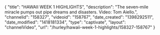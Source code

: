 {
    "title": "HAWAII WEEK 1 HIGHLIGHTS",
    "description": "The seven-mile miracle pumps out pipe dreams and disasters. Video: Tom Aiello.",
    "channelid": "158327",
    "videoid": "158767",
    "date_created": "1398292511",
    "date_modified": "1418181334",
    "type": "captivate",
    "layout": "channelVideo",
    "url": "\/hurley\/hawaii-week-1-highlights\/158327-158767"
}